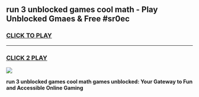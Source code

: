 
## run 3 unblocked games cool math - Play Unblocked Gmaes & Free #sr0ec
<h3>
<a href="https://premium.freeplayer.one?title=run_3_unblocked_games_cool_math&ref=03M">CLICK TO PLAY</a></h3>
<hr>

<h3>
<a href="https://premium.freeplayer.one?title=run_3_unblocked_games_cool_math&ref=03M">CLICK 2 PLAY</a>
  
</h3>

<a href="https://premium.freeplayer.one?title=run_3_unblocked_games_cool_math&ref=03M"><img src="https://clearcache.store/games.png"></a>


**run 3 unblocked games cool math games unblocked: Your Gateway to Fun and Accessible Online Gaming**
